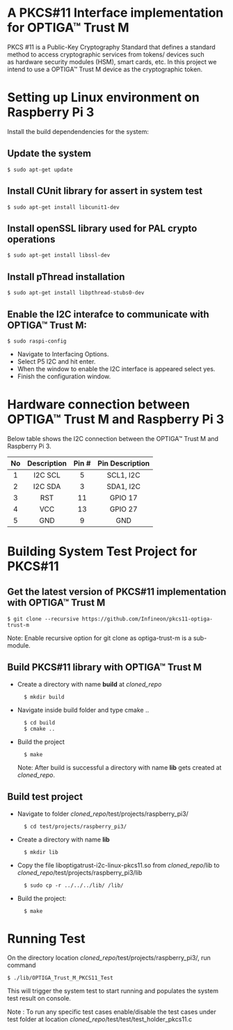 # A PKCS#11 Interface implementation for OPTIGA™ Trust M

PKCS #11 is a Public-Key Cryptography Standard that defines a standard method to
access cryptographic services from tokens/ devices such as hardware security
modules (HSM), smart cards, etc. In this project we intend to use a OPTIGA™ Trust M device
as the cryptographic token.

# Setting up Linux environment on Raspberry Pi 3

Install the build dependendencies for the system:

## Update the system

	$ sudo apt-get update

## Install CUnit library for assert in system test

	$ sudo apt-get install libcunit1-dev

## Install openSSL library used for PAL crypto operations

	$ sudo apt-get install libssl-dev

## Install pThread installation

	$ sudo apt-get install libpthread-stubs0-dev



## Enable the I2C interafce to communicate with OPTIGA™ Trust M:

	$ sudo raspi-config

* Navigate to Interfacing Options.
* Select P5 I2C and hit enter.
* When the window to enable the I2C interface is appeared select yes.
* Finish the configuration window.


# Hardware connection between OPTIGA™ Trust M and Raspberry Pi 3

Below table shows the I2C connection between the OPTIGA™ Trust M and Raspberry Pi 3.

| No       			| Description		| Pin #    | Pin Description |
| :-------------: | :----------: | :-----------: | :-----------: |
| 1| I2C SCL  | 5 |SCL1, I2C    |
| 2| I2C SDA   | 3 | SDA1, I2C    |
| 3| RST   | 11 | GPIO 17 |
| 4| VCC   | 13 | GPIO 27  |
| 5| GND   | 9 | GND    |

# Building System Test Project for PKCS#11

## Get the latest version of PKCS#11 implementation with OPTIGA™ Trust M

	$ git clone --recursive https://github.com/Infineon/pkcs11-optiga-trust-m

Note: Enable recursive option for git clone as optiga-trust-m is a sub-module.

## Build PKCS#11 library with OPTIGA™ Trust M
* Create a directory with name **build** at *cloned_repo*

		$ mkdir build
* Navigate inside build folder and type cmake ..

		$ cd build
		$ cmake ..

* Build the project

		$ make
	
	Note: After build is successful a directory with name **lib** gets created at *cloned_repo*.	


## Build test project
* Navigate to folder *cloned_repo*/test/projects/raspberry_pi3/

		$ cd test/projects/raspberry_pi3/

* Create a directory with name **lib**

		$ mkdir lib

* Copy the file liboptigatrust-i2c-linux-pkcs11.so from *cloned_repo*/lib to  *cloned_repo*/test/projects/raspberry_pi3/lib

		$ sudo cp -r ../../../lib/ /lib/

* Build the project:	

		$ make

# Running Test 

On the directory location *cloned_repo*/test/projects/raspberry_pi3/, run command

	$ ./lib/OPTIGA_Trust_M_PKCS11_Test


This will trigger the system test to start running and populates the system test result on console.

Note : To run any specific test cases enable/disable the test cases under test folder at location *cloned_repo*/test/test/test_holder_pkcs11.c





